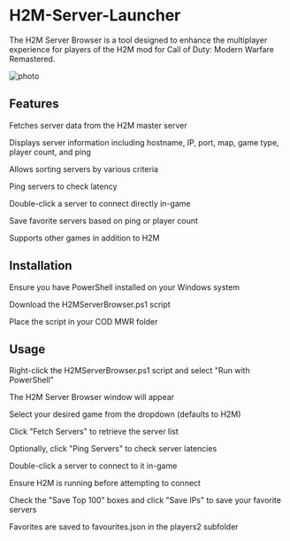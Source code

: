 # H2M-Server-Launcher
The H2M Server Browser is a tool designed to enhance the multiplayer experience for players of the H2M mod for Call of Duty: Modern Warfare Remastered.

![photo](https://github.com/extremelystiff/H2M-Server-Launcher/blob/main/Screenshot%202024-08-22%20181953.png)
## Features

Fetches server data from the H2M master server

Displays server information including hostname, IP, port, map, game type, player count, and ping

Allows sorting servers by various criteria

Ping servers to check latency

Double-click a server to connect directly in-game

Save favorite servers based on ping or player count

Supports other games in addition to H2M

## Installation

Ensure you have PowerShell installed on your Windows system

Download the H2MServerBrowser.ps1 script

Place the script in your COD MWR folder

## Usage

Right-click the H2MServerBrowser.ps1 script and select "Run with PowerShell"

The H2M Server Browser window will appear

Select your desired game from the dropdown (defaults to H2M)

Click "Fetch Servers" to retrieve the server list

Optionally, click "Ping Servers" to check server latencies

Double-click a server to connect to it in-game

Ensure H2M is running before attempting to connect


Check the "Save Top 100" boxes and click "Save IPs" to save your favorite servers

Favorites are saved to favourites.json in the players2 subfolder
